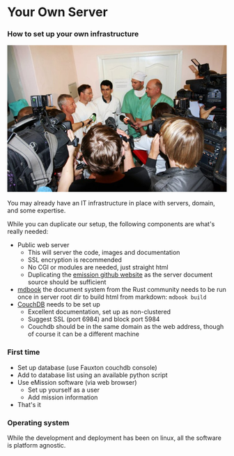 # Your Own Server

### How to set up your own infrastructure

![](images/71598_1304831960051_871000_n.jpg)

You may already have an IT infrastructure in place with servers, domain, and some expertise.

While you can duplicate our setup, the following components are what's really needed:

* Public web server
  * This will server the code, images and documentation
  * SSL encryption is recommended
  * No CGI or modules are needed, just straight html
  * Duplicating the [emission github website](https://github.com/alfille/emission) as the server document source should be sufficient
* [mdbook](https://rust-lang.github.io/mdBook/) the document system from the Rust community needs to be run once in server root dir to build html from markdown:
`mdbook build`
* [CouchDB](https://docs.couchdb.org/en/stable/install/index.html) needs to be set up
  * Excellent documentation, set up as non-clustered
  * Suggest SSL (port 6984) and block port 5984
  * Couchdb should be in the same domain as the web address, though of course it can be a different machine
  
### First time

* Set up database (use Fauxton couchdb console)
* Add to database list using an available python script
* Use eMission software (via web browser)
  * Set up yourself as a user
  * Add mission information
* That's it

### Operating system

While the development and deployment has been on linux, all the software is platform agnostic.
